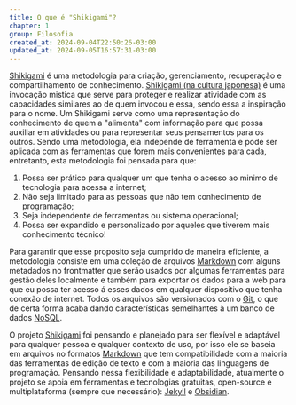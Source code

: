 ```yaml
---
title: O que é "Shikigami"?
chapter: 1
group: Filosofia
created_at: 2024-09-04T22:50:26-03:00
updated_at: 2024-09-05T16:57:31-03:00
---
```


[Shikigami](../api/sementes/2024/07/07/Shikigami.md) é uma metodologia para criação, gerenciamento, recuperação e compartilhamento de conhecimento. [Shikigami (na cultura japonesa)](/Shikigami.md) é uma invocação mistica que serve para proteger e realizar atividade com as capacidades similares ao de quem invocou e essa, sendo essa a inspiração para o nome. Um Shikigami serve como uma representação do conhecimento de quem a "alimenta" com informação para que possa auxiliar em atividades ou para representar seus pensamentos para os outros. Sendo uma metodologia, ela independe de ferramenta e pode ser aplicada com as ferramentas que forem mais convenientes para cada, entretanto, esta metodologia foi pensada para que:
1. Possa ser prático para qualquer um que tenha o acesso ao minimo de tecnologia para acessa a internet;
2. Não seja limitado para as pessoas que não tem conhecimento de programação;
3. Seja independente de ferramentas ou sistema operacional;
4. Possa ser expandido e personalizado por aqueles que tiverem mais conhecimento técnico!

Para garantir que esse proposito seja cumprido de maneira eficiente, a metodologia consiste em uma coleção de arquivos [Markdown](../api/rascunhos/2024/07/08/Markdown.md) com alguns metadados no frontmatter que serão usados por algumas ferramentas para gestão deles localmente e também para exportar os dados para a web para que eu possa ter acesso á esses dados em qualquer dispositivo que tenha conexão de internet. Todos os arquivos são versionados com o [Git](../api/rascunhos/2024/06/08/Git.md), o que de certa forma acaba dando características semelhantes à um banco de dados [NoSQL](NoSQL).

O projeto [Shikigami](../api/sementes/2024/07/07/Shikigami.md) foi pensando e planejado para ser flexível e adaptável para qualquer pessoa e qualquer contexto de uso, por isso ele se baseia em arquivos no formatos [Markdown](../api/rascunhos/2024/07/08/Markdown.md) que tem compatibilidade com a maioria das ferramentas de edição de texto e com a maioria das linguagens de programação. Pensando nessa flexibilidade e adaptabilidade, atualmente o projeto se apoia em ferramentas e tecnologias gratuitas, open-source e multiplataforma (sempre que necessário): [Jekyll](../api/ideias/2024/07/10/Jekyll.md) e [Obsidian](../api/sementes/2024/07/08/Obsidian.md).